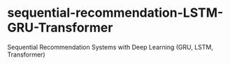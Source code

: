 # sequential-recommendation-LSTM-GRU-Transformer
Sequential Recommendation Systems with Deep Learning (GRU, LSTM, Transformer)
